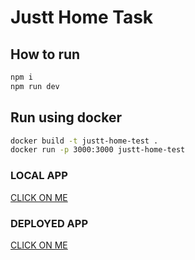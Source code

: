 # Justt Home Task

## How to run 

```bash
npm i
npm run dev
```

## Run using docker

```bash
docker build -t justt-home-test .
docker run -p 3000:3000 justt-home-test
```

### LOCAL APP

[CLICK ON ME](http://localhost:3000/)

### DEPLOYED APP

[CLICK ON ME](https://justt-home-test-galibov.vercel.app/)
